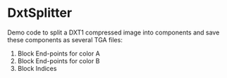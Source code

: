 # DxtSplitter

Demo code to split a DXT1 compressed image into components and save these components as several TGA files:

1. Block End-points for color A
2. Block End-points for color B
3. Block Indices

 
